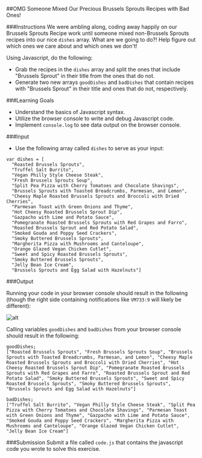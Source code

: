 ##OMG Someone Mixed Our Precious Brussels Sprouts Recipes with Bad Ones!

###Instructions
We were ambling along, coding away happily on our Brussels Sprouts Recipe work until someone mixed non-Brussels Sprouts recipes into our nice `dishes` array. What are we going to do?! Help figure out which ones we care about and which ones we don't!

Using Javascript, do the following:

* Grab the recipes in the `dishes` array and split the ones that include "Brussels Sprout" in their title from the ones that do not.
* Generate two new arrays `goodDishes` and `badDishes` that contain recipes with "Brussels Sprout" in their title and ones that do not, respectively.

###Learning Goals
* Understand the basics of Javascript syntax.
* Utilize the browser console to write and debug Javascript code.
* Implement `console.log` to see data output on the browser console.

###Input
* Use the following array called `dishes` to serve as your input:

```
var dishes = [
  "Roasted Brussels Sprouts",
  "Truffel Salt Burrito",
  "Vegan Philly Style Cheese Steak",
  "Fresh Brussels Sprouts Soup",
  "Split Pea Pizza with Cherry Tomatoes and Chocolate Shavings",
  "Brussels Sprouts with Toasted Breadcrumbs, Parmesan, and Lemon",
  "Cheesy Maple Roasted Brussels Sprouts and Broccoli with Dried Cherries",
  "Parmesan Toast with Green Onions and Thyme",
  "Hot Cheesy Roasted Brussels Sprout Dip",
  "Gazpacho with Lime and Potato Sauce",
  "Pomegranate Roasted Brussels Sprouts with Red Grapes and Farro",
  "Roasted Brussels Sprout and Red Potato Salad",
  "Smoked Gouda and Poppy Seed Crackers",
  "Smoky Buttered Brussels Sprouts",
  "Margherita Pizza with Mushrooms and Canteloupe",
  "Orange Glazed Vegan Chicken Cutlet",
  "Sweet and Spicy Roasted Brussels Sprouts",
  "Smoky Buttered Brussels Sprouts",
  "Jelly Bean Ice Cream",
  "Brussels Sprouts and Egg Salad with Hazelnuts"]
```

###Output

Running your code in your browser console should result in the following (though the right side containing notifications like `VM733:9` will likely be different):

![alt](http://i.imgur.com/hP4JSDV.png)

Calling variables `goodDishes` and `badDishes` from your browser console should result in the following:
```
goodDishes;
["Roasted Brussels Sprouts", "Fresh Brussels Sprouts Soup", "Brussels Sprouts with Toasted Breadcrumbs, Parmesan, and Lemon", "Cheesy Maple Roasted Brussels Sprouts and Broccoli with Dried Cherries", "Hot Cheesy Roasted Brussels Sprout Dip", "Pomegranate Roasted Brussels Sprouts with Red Grapes and Farro", "Roasted Brussels Sprout and Red Potato Salad", "Smoky Buttered Brussels Sprouts", "Sweet and Spicy Roasted Brussels Sprouts", "Smoky Buttered Brussels Sprouts", "Brussels Sprouts and Egg Salad with Hazelnuts"]
```

```
badDishes;
["Truffel Salt Burrito", "Vegan Philly Style Cheese Steak", "Split Pea Pizza with Cherry Tomatoes and Chocolate Shavings", "Parmesan Toast with Green Onions and Thyme", "Gazpacho with Lime and Potato Sauce", "Smoked Gouda and Poppy Seed Crackers", "Margherita Pizza with Mushrooms and Canteloupe", "Orange Glazed Vegan Chicken Cutlet", "Jelly Bean Ice Cream"]
```

###Submission
Submit a file called `code.js` that contains the javascript code you wrote to solve this exercise.
